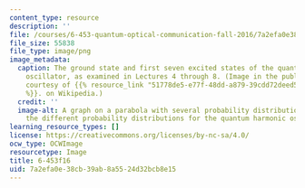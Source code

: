 ```yaml
---
content_type: resource
description: ''
file: /courses/6-453-quantum-optical-communication-fall-2016/7a2efa0e38cb39ab8a5524d32bcb8e15_6-453F16.png
file_size: 55838
file_type: image/png
image_metadata:
  caption: The ground state and first seven excited states of the quantum harmonic
    oscillator, as examined in Lectures 4 through 8. (Image in the public domain,
    courtesy of {{% resource_link "51778de5-e77f-48dd-a879-39cdd72deed5" "Allen McC"
    %}}. on Wikipedia.)
  credit: ''
  image-alt: A graph on a parabola with several probability distributions showing
    the different probability distributions for the quantum harmonic oscillator.
learning_resource_types: []
license: https://creativecommons.org/licenses/by-nc-sa/4.0/
ocw_type: OCWImage
resourcetype: Image
title: 6-453f16
uid: 7a2efa0e-38cb-39ab-8a55-24d32bcb8e15
---
```

